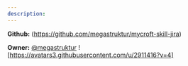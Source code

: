 ```yaml
---
description: 
---
```



**Github:** (https://github.com/megastruktur/mycroft-skill-jira)

**Owner:** [@megastruktur](https://github.com/megastruktur) ![https://avatars3.githubusercontent.com/u/2911416?v=4]

